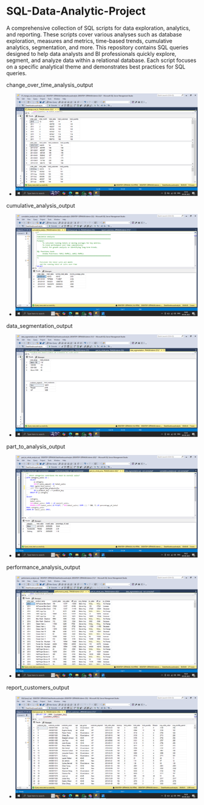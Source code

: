 # SQL-Data-Analytic-Project
A comprehensive collection of SQL scripts for data exploration, analytics, and reporting. These scripts cover various analyses such as database exploration, measures and metrics, time-based trends, cumulative analytics, segmentation, and more. This repository contains SQL queries designed to help data analysts and BI professionals quickly explore, segment, and analyze data within a relational database. Each script focuses on a specific analytical theme and demonstrates best practices for SQL queries.




change_over_time_analysis_output
- ![Alt text](https://github.com/sonalimore6/SQL-Data-Analytic-Project/blob/main/change_over_time_analysis_output.png)


cumulative_analysis_output
- ![Alt text](https://github.com/sonalimore6/SQL-Data-Analytic-Project/blob/main/cumulative_analysis_output.png)

data_segmentation_output
- ![Alt text](https://github.com/sonalimore6/SQL-Data-Analytic-Project/blob/main/date_segmentation_output.png)


part_to_analysis_output
- ![Alt text](https://github.com/sonalimore6/SQL-Data-Analytic-Project/blob/main/part_to_analysis_output.png)


performance_analysis_output
- ![Alt text](https://github.com/sonalimore6/SQL-Data-Analytic-Project/blob/main/performance_analysis_output.png)


report_customers_output
- ![Alt text](https://github.com/sonalimore6/SQL-Data-Analytic-Project/blob/main/report_custmoers_output.png)
